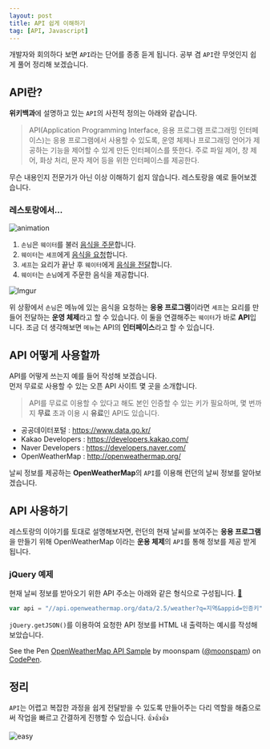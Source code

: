 ```yaml
---
layout: post
title: API 쉽게 이해하기
tag: [API, Javascript]
---
```


개발자와 회의하다 보면 `API`라는 단어를 종종 듣게 됩니다. 공부 겸 `API`란 무엇인지 쉽게 풀어 정리해 보겠습니다.

## API란?

**위키백과**에 설명하고 있는 `API`의 사전적 정의는 아래와 같습니다.

> API(Application Programming Interface, 응용 프로그램 프로그래밍 인터페이스)는 응용 프로그램에서 사용할 수 있도록, 운영 체제나 프로그래밍 언어가 제공하는 기능을 제어할 수 있게 만든 인터페이스를 뜻한다. 주로 파일 제어, 창 제어, 화상 처리, 문자 제어 등을 위한 인터페이스를 제공한다.

무슨 내용인지 전문가가 아닌 이상 이해하기 쉽지 않습니다. 레스토랑을 예로 들어보겠습니다.

### 레스토랑에서…

![animation](https://media.giphy.com/media/3o6ZsYRW7iRixVPeRq/giphy.gif)

1. `손님`은 `웨이터`를 불러 <u>음식을 주문</u>합니다.
2. `웨이터`는 `셰프`에게 <u>음식을 요청</u>합니다.
3. `셰프`는 요리가 끝난 후 `웨이터`에게 <u>음식을 전달</u>합니다.
4. `웨이터`는 `손님`에게 주문한 음식을 제공합니다.

![Imgur](https://i.imgur.com/GjZMfdJ.png)

위 상황에서 `손님`은 메뉴에 있는 음식을 요청하는 **응용 프로그램**이라면 `셰프`는 요리를 만들어 전달하는 **운영 체제**라고 할 수 있습니다. 이 둘을 연결해주는 `웨이터`가 바로 **API**입니다. 조금 더 생각해보면 `메뉴`는 API의 **인터페이스**라고 할 수 있습니다.

## API 어떻게 사용할까

API를 어떻게 쓰는지 예를 들어 작성해 보겠습니다.  
먼저 무료로 사용할 수 있는 오픈 API 사이트 몇 곳을 소개합니다.

> API를 무료로 이용할 수 있다고 해도 본인 인증할 수 있는 키가 필요하며, 몇 번까지 **무료** 초과 이용 시 **유료**인 API도 있습니다.

- 공공데이터포털 : <https://www.data.go.kr/>
- Kakao Developers : <https://developers.kakao.com/>
- Naver Developers : <https://developers.naver.com/>
- OpenWeatherMap : <http://openweathermap.org/>

날씨 정보를 제공하는 **OpenWeatherMap**의 `API`를 이용해 런던의 날씨 정보를 알아보겠습니다.

## API 사용하기

레스토랑의 이야기를 토대로 설명해보자면, 런던의 현재 날씨를 보여주는 **응용 프로그램**을 만들기 위해 OpenWeatherMap 이라는 **운용 체제**의 `API`를 통해 정보를 제공 받게 됩니다.

### jQuery 예제

현재 날씨 정보를 받아오기 위한 API 주소는 아래와 같은 형식으로 구성됩니다. [🔗]

[🔗]: http://openweathermap.org/api

``` javascript
var api = "//api.openweathermap.org/data/2.5/weather?q=지역&appid=인증키";
```

`jQuery.getJSON()`를 이용하여 요청한 API 정보를 HTML 내 출력하는 예시를 작성해 보았습니다.

<p data-height="300" data-theme-id="0" data-slug-hash="baLVxM" data-default-tab="js,result" data-user="moonspam" data-embed-version="2" data-pen-title="OpenWeatherMap API Sample" class="codepen">See the Pen <a href="https://codepen.io/moonspam/pen/baLVxM/">OpenWeatherMap API Sample</a> by moonspam (<a href="https://codepen.io/moonspam">@moonspam</a>) on <a href="https://codepen.io">CodePen</a>.</p>
<script async src="https://production-assets.codepen.io/assets/embed/ei.js"></script>

## 정리

`API`는 어렵고 복잡한 과정을 쉽게 전달받을 수 있도록 만들어주는 다리 역할을 해줌으로써 작업을 빠르고 간결하게 진행할 수 있습니다. 👍👍👍

![easy](https://media.giphy.com/media/ZgzrLrlGf5ENW/giphy.gif)